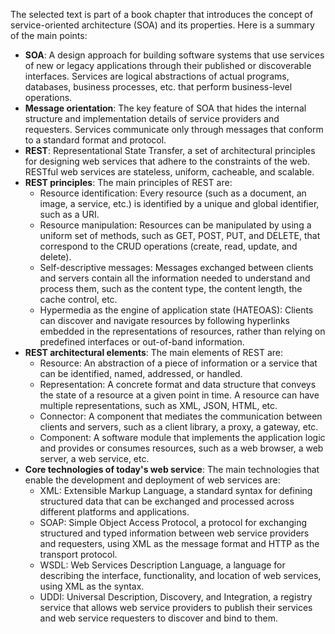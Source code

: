 
The selected text is part of a book chapter that introduces the concept of service-oriented architecture (SOA) and its properties. Here is a summary of the main points:

- **SOA**: A design approach for building software systems that use services of new or legacy applications through their published or discoverable interfaces. Services are logical abstractions of actual programs, databases, business processes, etc. that perform business-level operations.
- **Message orientation**: The key feature of SOA that hides the internal structure and implementation details of service providers and requesters. Services communicate only through messages that conform to a standard format and protocol.
- **REST**: Representational State Transfer, a set of architectural principles for designing web services that adhere to the constraints of the web. RESTful web services are stateless, uniform, cacheable, and scalable.
- **REST principles**: The main principles of REST are:
  - Resource identification: Every resource (such as a document, an image, a service, etc.) is identified by a unique and global identifier, such as a URI.
  - Resource manipulation: Resources can be manipulated by using a uniform set of methods, such as GET, POST, PUT, and DELETE, that correspond to the CRUD operations (create, read, update, and delete).
  - Self-descriptive messages: Messages exchanged between clients and servers contain all the information needed to understand and process them, such as the content type, the content length, the cache control, etc.
  - Hypermedia as the engine of application state (HATEOAS): Clients can discover and navigate resources by following hyperlinks embedded in the representations of resources, rather than relying on predefined interfaces or out-of-band information.
- **REST architectural elements**: The main elements of REST are:
  - Resource: An abstraction of a piece of information or a service that can be identified, named, addressed, or handled.
  - Representation: A concrete format and data structure that conveys the state of a resource at a given point in time. A resource can have multiple representations, such as XML, JSON, HTML, etc.
  - Connector: A component that mediates the communication between clients and servers, such as a client library, a proxy, a gateway, etc.
  - Component: A software module that implements the application logic and provides or consumes resources, such as a web browser, a web server, a web service, etc.
- **Core technologies of today's web service**: The main technologies that enable the development and deployment of web services are:
  - XML: Extensible Markup Language, a standard syntax for defining structured data that can be exchanged and processed across different platforms and applications.
  - SOAP: Simple Object Access Protocol, a protocol for exchanging structured and typed information between web service providers and requesters, using XML as the message format and HTTP as the transport protocol.
  - WSDL: Web Services Description Language, a language for describing the interface, functionality, and location of web services, using XML as the syntax.
  - UDDI: Universal Description, Discovery, and Integration, a registry service that allows web service providers to publish their services and web service requesters to discover and bind to them.
